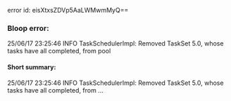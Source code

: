 error id: eisXtxsZDVp5AaLWMwmMyQ==
### Bloop error:

25/06/17 23:25:46 INFO TaskSchedulerImpl: Removed TaskSet 5.0, whose tasks have all completed, from pool
#### Short summary: 

25/06/17 23:25:46 INFO TaskSchedulerImpl: Removed TaskSet 5.0, whose tasks have all completed, from ...